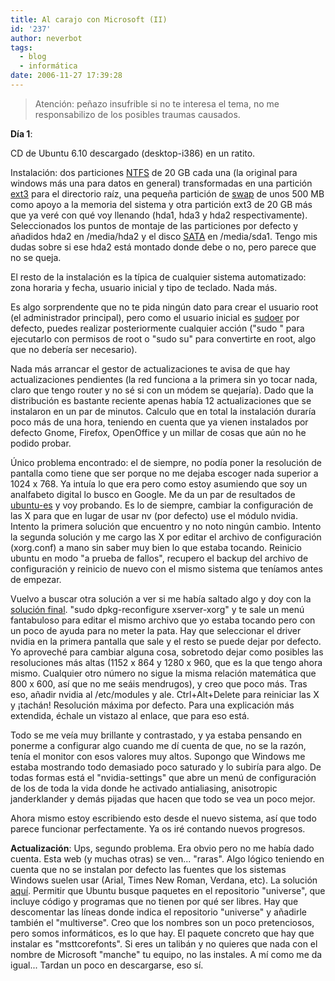 ```yaml
---
title: Al carajo con Microsoft (II)
id: '237'
author: neverbot
tags:
  - blog
  - informática
date: 2006-11-27 17:39:28
---
```


> Atención: peñazo insufrible si no te interesa el tema, no me responsabilizo de los posibles traumas causados.

**Día 1**:

CD de Ubuntu 6.10 descargado (desktop-i386) en un ratito.

Instalación: dos particiones [NTFS](http://en.wikipedia.org/wiki/NTFS) de 20 GB cada una (la original para windows más una para datos en general) transformadas en una partición [ext3](http://en.wikipedia.org/wiki/Ext3) para el directorio raíz, una pequeña partición de [swap](http://en.wikipedia.org/wiki/Virtual_memory#Swapping_in_the_Linux_and_BSD_operating_systems) de unos 500 MB como apoyo a la memoria del sistema y otra partición ext3 de 20 GB más que ya veré con qué voy llenando (hda1, hda3 y hda2 respectivamente). Seleccionados los puntos de montaje de las particiones por defecto y añadidos hda2 en /media/hda2 y el disco [SATA](http://en.wikipedia.org/wiki/Serial_ATA) en /media/sda1. Tengo mis dudas sobre si ese hda2 está montado donde debe o no, pero parece que no se queja.

El resto de la instalación es la típica de cualquier sistema automatizado: zona horaria y fecha, usuario inicial y tipo de teclado. Nada más.

Es algo sorprendente que no te pida ningún dato para crear el usuario root (el administrador principal), pero como el usuario inicial es [sudoer](http://en.wikipedia.org/wiki/Sudo) por defecto, puedes realizar posteriormente cualquier acción ("sudo " para ejecutarlo con permisos de root o "sudo su" para convertirte en root, algo que no debería ser necesario).

Nada más arrancar el gestor de actualizaciones te avisa de que hay actualizaciones pendientes (la red funciona a la primera sin yo tocar nada, claro que tengo router y no sé si con un módem se quejaría). Dado que la distribución es bastante reciente apenas había 12 actualizaciones que se instalaron en un par de minutos. Calculo que en total la instalación duraría poco más de una hora, teniendo en cuenta que ya vienen instalados por defecto Gnome, Firefox, OpenOffice y un millar de cosas que aún no he podido probar.

Único problema encontrado: el de siempre, no podía poner la resolución de pantalla como tiene que ser porque no me dejaba escoger nada superior a 1024 x 768. Ya intuía lo que era pero como estoy asumiendo que soy un analfabeto digital lo busco en Google. Me da un par de resultados de [ubuntu-es](http://www.ubuntu-es.org/) y voy probando. Es lo de siempre, cambiar la configuración de las X para que en lugar de usar nv (por defecto) use el módulo nvidia. Intento la primera solución que encuentro y no noto ningún cambio. Intento la segunda solución y me cargo las X por editar el archivo de configuración (xorg.conf) a mano sin saber muy bien lo que estaba tocando. Reinicio ubuntu en modo "a prueba de fallos", recupero el backup del archivo de configuración y reinicio de nuevo con el mismo sistema que teníamos antes de empezar.

Vuelvo a buscar otra solución a ver si me había saltado algo y doy con la [solución final](http://www.ubuntu-es.org/index.php?q=node/438). "sudo dpkg-reconfigure xserver-xorg" y te sale un menú fantabuloso para editar el mismo archivo que yo estaba tocando pero con un poco de ayuda para no meter la pata. Hay que seleccionar el driver nvidia en la primera pantalla que sale y el resto se puede dejar por defecto. Yo aproveché para cambiar alguna cosa, sobretodo dejar como posibles las resoluciones más altas (1152 x 864 y 1280 x 960, que es la que tengo ahora mismo. Cualquier otro número no sigue la misma relación matemática que 800 x 600, así que no me seáis mendrugos), y creo que poco más. Tras eso, añadir nvidia al /etc/modules y ale. Ctrl+Alt+Delete para reiniciar las X y ¡tachán! Resolución máxima por defecto. Para una explicación más extendida, échale un vistazo al enlace, que para eso está.

Todo se me veía muy brillante y contrastado, y ya estaba pensando en ponerme a configurar algo cuando me dí cuenta de que, no se la razón, tenía el monitor con esos valores muy altos. Supongo que Windows me estaba mostrando todo demasiado poco saturado y lo subiría para algo. De todas formas está el "nvidia-settings" que abre un menú de configuración de los de toda la vida donde he activado antialiasing, anisotropic janderklander y demás pijadas que hacen que todo se vea un poco mejor.

Ahora mismo estoy escribiendo esto desde el nuevo sistema, así que todo parece funcionar perfectamente. Ya os iré contando nuevos progresos.

**Actualización**: Ups, segundo problema. Era obvio pero no me había dado cuenta. Esta web (y muchas otras) se ven... "raras". Algo lógico teniendo en cuenta que no se instalan por defecto las fuentes que los sistemas Windows suelen usar (Arial, Times New Roman, Verdana, etc). La solución [aquí](http://romochan.blogspot.com/2006/08/ttf-linux.html). Permitir que Ubuntu busque paquetes en el repositorio "universe", que incluye código y programas que no tienen por qué ser libres. Hay que descomentar las líneas donde indica el repositorio "universe" y añadirle también el "multiverse". Creo que los nombres son un poco pretenciosos, pero somos informáticos, es lo que hay. El paquete concreto que hay que instalar es "msttcorefonts". Si eres un talibán y no quieres que nada con el nombre de Microsoft "manche" tu equipo, no las instales. A mí como me da igual... Tardan un poco en descargarse, eso sí.
